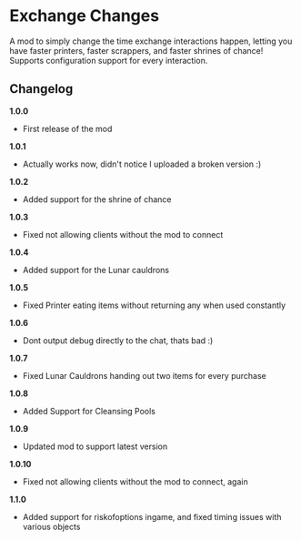 # Exchange Changes

A mod to simply change the time exchange interactions happen, letting you have faster printers, faster scrappers, and faster shrines of chance!
Supports configuration support for every interaction.

## Changelog

**1.0.0**

* First release of the mod

**1.0.1**

* Actually works now, didn't notice I uploaded a broken version :)

**1.0.2**

* Added support for the shrine of chance

**1.0.3**

* Fixed not allowing clients without the mod to connect

**1.0.4**

* Added support for the Lunar cauldrons

**1.0.5**

* Fixed Printer eating items without returning any when used constantly

**1.0.6**

* Dont output debug directly to the chat, thats bad :)

**1.0.7**

* Fixed Lunar Cauldrons handing out two items for every purchase

**1.0.8**

* Added Support for Cleansing Pools

**1.0.9**

* Updated mod to support latest version

**1.0.10**

* Fixed not allowing clients without the mod to connect, again

**1.1.0**

* Added support for riskofoptions ingame, and fixed timing issues with various objects

